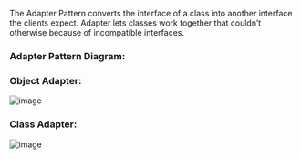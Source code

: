 The Adapter Pattern converts the interface of a class into another interface the clients expect. Adapter lets classes work together that couldn’t otherwise because of incompatible interfaces.

### Adapter Pattern Diagram:

### Object Adapter:
![image](https://github.com/user-attachments/assets/70e5ef7b-24e2-4f7c-bddd-2d8cd043b603)

### Class Adapter:
![image](https://github.com/user-attachments/assets/ee92327b-1653-46e9-855e-63a3e4307d6f)
